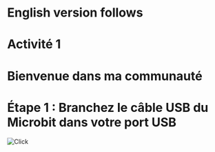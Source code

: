# English version follows

# Activité 1
# Bienvenue dans ma communauté

# Étape 1 : Branchez le câble USB du Microbit dans votre port USB

<!-- https://github.com/Brilliant-Labs/bboard-tuts-cybersecurity-3/blob/master/cybersec/activity-1/connect-microbit.gif?raw=true -->



![Click](https://github.com/hlopezbl/bboard-tutorials-cybersecurity-v3/blob/main/Activity_1/connect-microbit.gif?raw=true "Click")